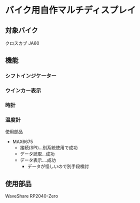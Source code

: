 # バイク用自作マルチディスプレイ

## 対象バイク
クロスカブ JA60

## 機能
### シフトインジケーター
### ウインカー表示
### 時計
### 温度計
使用部品
* MAX6675
    * 接続(SPI)...別系統使用で成功
    * データ読取...成功
    * データ表示....成功
        * データが怪しいので別手段検討
## 使用部品
WaveShare RP2040-Zero
